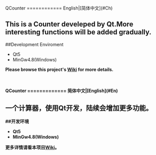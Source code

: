 <a name="En"/>
QCounter
============
English|[简体中文](#Ch)<br>

This is a Counter develeped by Qt.More interesting functions will be added gradually. 
---
##Development Enviroment
* Qt5
* MinGw4.8(Windows)


<b>Please browse this project's [Wiki](../../wiki) for more details.<b>
<br>
<br>
<br>

<a name="Ch"/>
QCounter
=============
简体中文|[English](#En)<br>

一个计算器，使用Qt开发，陆续会增加更多功能。
---
##开发环境
* Qt5 
* MinGw4.8(Windows)

<b>更多详情请看本项目[Wiki](../../wiki)。<b>

